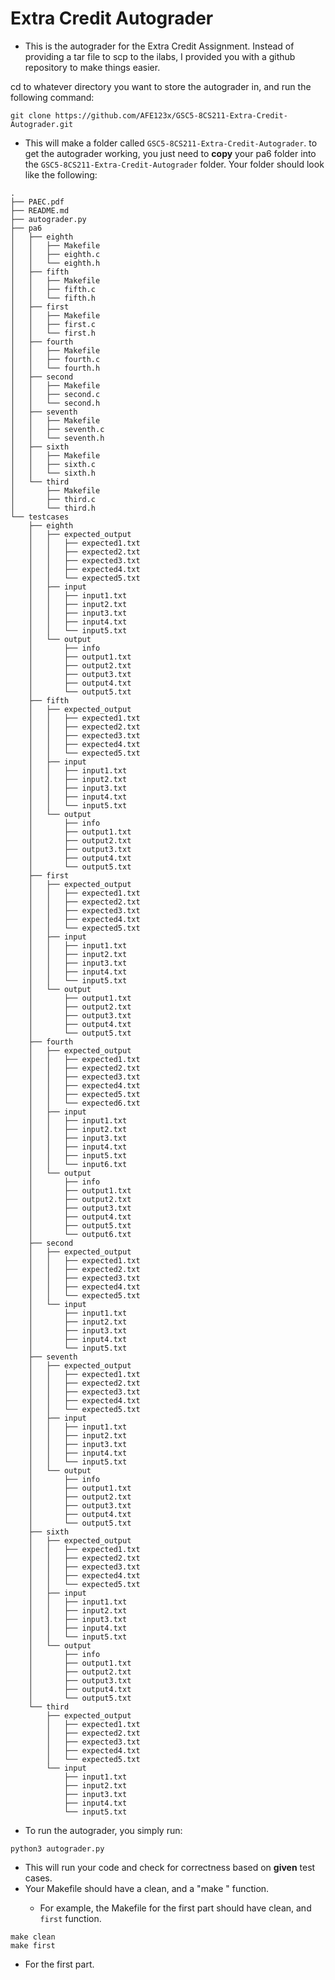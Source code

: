 # Extra Credit Autograder

- This is the autograder for the Extra Credit Assignment. Instead of providing a tar file to scp to the ilabs, I provided you with a github repository to make things easier. 

cd to whatever directory you want to store the autograder in, and run the following command:

```
git clone https://github.com/AFE123x/GSC5-8CS211-Extra-Credit-Autograder.git
```

- This will make a folder called ```GSC5-8CS211-Extra-Credit-Autograder```. to get the autograder working, you just need to **copy** your pa6 folder into the ```GSC5-8CS211-Extra-Credit-Autograder``` folder. Your folder should look like the following:

```
.
├── PAEC.pdf
├── README.md
├── autograder.py
├── pa6
│   ├── eighth
│   │   ├── Makefile
│   │   ├── eighth.c
│   │   └── eighth.h
│   ├── fifth
│   │   ├── Makefile
│   │   ├── fifth.c
│   │   └── fifth.h
│   ├── first
│   │   ├── Makefile
│   │   ├── first.c
│   │   └── first.h
│   ├── fourth
│   │   ├── Makefile
│   │   ├── fourth.c
│   │   └── fourth.h
│   ├── second
│   │   ├── Makefile
│   │   ├── second.c
│   │   └── second.h
│   ├── seventh
│   │   ├── Makefile
│   │   ├── seventh.c
│   │   └── seventh.h
│   ├── sixth
│   │   ├── Makefile
│   │   ├── sixth.c
│   │   └── sixth.h
│   └── third
│       ├── Makefile
│       ├── third.c
│       └── third.h
└── testcases
    ├── eighth
    │   ├── expected_output
    │   │   ├── expected1.txt
    │   │   ├── expected2.txt
    │   │   ├── expected3.txt
    │   │   ├── expected4.txt
    │   │   └── expected5.txt
    │   ├── input
    │   │   ├── input1.txt
    │   │   ├── input2.txt
    │   │   ├── input3.txt
    │   │   ├── input4.txt
    │   │   └── input5.txt
    │   └── output
    │       ├── info
    │       ├── output1.txt
    │       ├── output2.txt
    │       ├── output3.txt
    │       ├── output4.txt
    │       └── output5.txt
    ├── fifth
    │   ├── expected_output
    │   │   ├── expected1.txt
    │   │   ├── expected2.txt
    │   │   ├── expected3.txt
    │   │   ├── expected4.txt
    │   │   └── expected5.txt
    │   ├── input
    │   │   ├── input1.txt
    │   │   ├── input2.txt
    │   │   ├── input3.txt
    │   │   ├── input4.txt
    │   │   └── input5.txt
    │   └── output
    │       ├── info
    │       ├── output1.txt
    │       ├── output2.txt
    │       ├── output3.txt
    │       ├── output4.txt
    │       └── output5.txt
    ├── first
    │   ├── expected_output
    │   │   ├── expected1.txt
    │   │   ├── expected2.txt
    │   │   ├── expected3.txt
    │   │   ├── expected4.txt
    │   │   └── expected5.txt
    │   ├── input
    │   │   ├── input1.txt
    │   │   ├── input2.txt
    │   │   ├── input3.txt
    │   │   ├── input4.txt
    │   │   └── input5.txt
    │   └── output
    │       ├── output1.txt
    │       ├── output2.txt
    │       ├── output3.txt
    │       ├── output4.txt
    │       └── output5.txt
    ├── fourth
    │   ├── expected_output
    │   │   ├── expected1.txt
    │   │   ├── expected2.txt
    │   │   ├── expected3.txt
    │   │   ├── expected4.txt
    │   │   ├── expected5.txt
    │   │   └── expected6.txt
    │   ├── input
    │   │   ├── input1.txt
    │   │   ├── input2.txt
    │   │   ├── input3.txt
    │   │   ├── input4.txt
    │   │   ├── input5.txt
    │   │   └── input6.txt
    │   └── output
    │       ├── info
    │       ├── output1.txt
    │       ├── output2.txt
    │       ├── output3.txt
    │       ├── output4.txt
    │       ├── output5.txt
    │       └── output6.txt
    ├── second
    │   ├── expected_output
    │   │   ├── expected1.txt
    │   │   ├── expected2.txt
    │   │   ├── expected3.txt
    │   │   ├── expected4.txt
    │   │   └── expected5.txt
    │   └── input
    │       ├── input1.txt
    │       ├── input2.txt
    │       ├── input3.txt
    │       ├── input4.txt
    │       └── input5.txt
    ├── seventh
    │   ├── expected_output
    │   │   ├── expected1.txt
    │   │   ├── expected2.txt
    │   │   ├── expected3.txt
    │   │   ├── expected4.txt
    │   │   └── expected5.txt
    │   ├── input
    │   │   ├── input1.txt
    │   │   ├── input2.txt
    │   │   ├── input3.txt
    │   │   ├── input4.txt
    │   │   └── input5.txt
    │   └── output
    │       ├── info
    │       ├── output1.txt
    │       ├── output2.txt
    │       ├── output3.txt
    │       ├── output4.txt
    │       └── output5.txt
    ├── sixth
    │   ├── expected_output
    │   │   ├── expected1.txt
    │   │   ├── expected2.txt
    │   │   ├── expected3.txt
    │   │   ├── expected4.txt
    │   │   └── expected5.txt
    │   ├── input
    │   │   ├── input1.txt
    │   │   ├── input2.txt
    │   │   ├── input3.txt
    │   │   ├── input4.txt
    │   │   └── input5.txt
    │   └── output
    │       ├── info
    │       ├── output1.txt
    │       ├── output2.txt
    │       ├── output3.txt
    │       ├── output4.txt
    │       └── output5.txt
    └── third
        ├── expected_output
        │   ├── expected1.txt
        │   ├── expected2.txt
        │   ├── expected3.txt
        │   ├── expected4.txt
        │   └── expected5.txt
        └── input
            ├── input1.txt
            ├── input2.txt
            ├── input3.txt
            ├── input4.txt
            └── input5.txt
```

- To run the autograder, you simply run:

```
python3 autograder.py
```

- This will run your code and check for correctness based on **given** test cases.
- Your Makefile should have a clean, and a "make <part-num>" function.
    - For example, the Makefile for the first part should have clean, and ```first``` function.

```
make clean
make first
```

- For the first part.